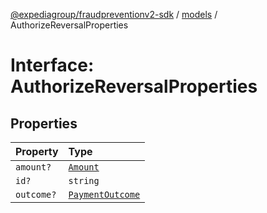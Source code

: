 [@expediagroup/fraudpreventionv2-sdk](../../index.md) / [models](../index.md) / AuthorizeReversalProperties

# Interface: AuthorizeReversalProperties

## Properties

| Property | Type |
| :------ | :------ |
| `amount?` | [`Amount`](../classes/Amount.md) |
| `id?` | `string` |
| `outcome?` | [`PaymentOutcome`](../classes/PaymentOutcome.md) |
